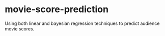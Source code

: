 # movie-score-prediction
Using both linear and bayesian regression techniques to predict audience movie scores.
